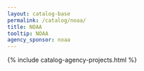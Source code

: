 ```yaml
---
layout: catalog-base
permalink: /catalog/noaa/
title: NOAA	
tooltip: NOAA	
agency_sponsor: noaa	
---
```


{% include catalog-agency-projects.html %}